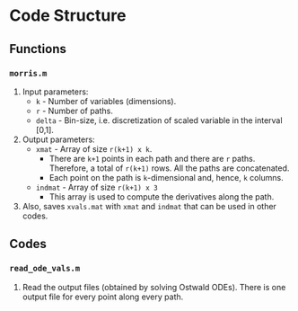 # Code Structure

## Functions

### `morris.m`

1. Input parameters:
	+ `k` - Number of variables (dimensions).
	+ `r` - Number of paths.
	+ `delta` - Bin-size, i.e. discretization of scaled variable in the interval [0,1].
2. Output parameters:
	+ `xmat` - Array of size `r(k+1) x k`. 
		- There are `k+1` points in each path and there are `r` paths. Therefore, a total of `r(k+1)` rows. All the paths are concatenated.
		- Each point on the path is `k`-dimensional and, hence, `k` columns.
	+ `indmat` - Array of size `r(k+1) x 3`
		- This array is used to compute the derivatives along the path.
3. Also, saves `xvals.mat` with `xmat` and `indmat` that can be used in other codes.

## Codes

### `read_ode_vals.m`
1. Read the output files (obtained by solving Ostwald ODEs). There is one output file for every point along every path.
<!-- 2. Save mat file `calc_vals.mat` with variables `sig_vals` and `rmean_vals`
3. The post-processing includes assigning `NaN` values for any failed ode simulations (even for negative values)
4. **TODO: Write a routine for those statistics.**
	+ How many paths fail before reaching t = 500 increments.
	+ For the paths that fail, at what time steps do they fail?

### `calc_derivatives.m`
1. Calculates the derivatives along the path. There are two quantities of interest here: `rmean` and `rsig`
2. The output variables for the derivatives are `eei_rmean` and `eei_rsig`
3. The derivatives are also calculated for a given time instance. For example, `t1 = 100` -->